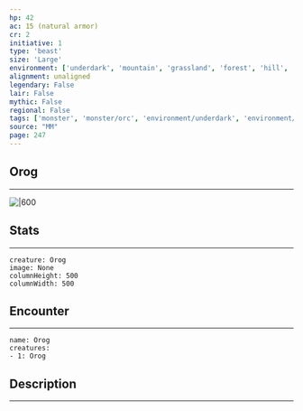 ```yaml
---
hp: 42
ac: 15 (natural armor)
cr: 2
initiative: 1
type: 'beast'    
size: 'Large'
environment: ['underdark', 'mountain', 'grassland', 'forest', 'hill', 'arctic']
alignment: unaligned
legendary: False
lair: False
mythic: False
regional: False
tags: ['monster', 'monster/orc', 'environment/underdark', 'environment/mountain', 'environment/grassland', 'environment/forest', 'environment/hill', 'environment/arctic']
source: "MM"
page: 247
---
```


## Orog
---

![|600](D:/Program%20Files/5e.tools/img/bestiary/MM/Orog.jpg)

## Stats
---

```statblock
creature: Orog
image: None
columnHeight: 500
columnWidth: 500
```

## Encounter
---

```encounter-table
name: Orog
creatures:
- 1: Orog
```

## Description
---




